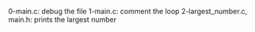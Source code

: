 0-main.c: debug the file
1-main.c: comment the loop
2-largest_number.c, main.h: prints the largest number
